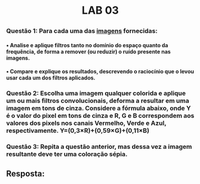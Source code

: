 <h1>
    <p align="center">
        LAB 03
    </p>
</h1>

### Questão 1: Para cada uma das [imagens](./imagens) fornecidas:
#### • Analise e aplique filtros tanto no domínio do espaço quanto da frequência, de forma a remover (ou reduzir) o ruído presente nas imagens.
#### • Compare e explique os resultados, descrevendo o raciocínio que o levou usar cada um dos filtros aplicados.
### Questão 2: Escolha uma imagem qualquer colorida e aplique um ou mais filtros convolucionais, deforma a resultar em uma imagem em tons de cinza. Considere a fórmula abaixo, onde Y é o valor do pixel em tons de cinza e R, G e B correspondem aos valores dos pixels nos canais Vermelho, Verde e Azul, respectivamente. Y=(0,3×R)+(0,59×G)+(0,11×B)
### Questão 3: Repita a questão anterior, mas dessa vez a imagem resultante deve ter uma coloração sépia. 


## Resposta: